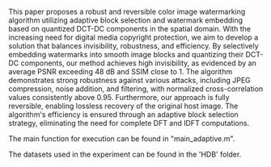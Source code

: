 This paper proposes a robust and reversible color image watermarking algorithm utilizing adaptive block selection and watermark embedding based on quantized DCT-DC components in the spatial domain.  With the increasing need for digital media copyright protection, we aim to develop a solution that balances invisibility, robustness, and efficiency.  By selectively embedding watermarks into smooth image blocks and quantizing their DCT-DC components, our method achieves high invisibility, as evidenced by an average PSNR exceeding 48 dB and SSIM close to 1.  The algorithm demonstrates strong robustness against various attacks, including JPEG compression, noise addition, and filtering, with normalized cross-correlation values consistently above 0.95.  Furthermore, our approach is fully reversible, enabling lossless recovery of the original host image.  The algorithm's efficiency is ensured through an adaptive block selection strategy, eliminating the need for complete DFT and IDFT computations.

The main function for execution can be found in "main_adaptive.m".

The datasets used in the experiment can be found in the 'HDB' folder.

